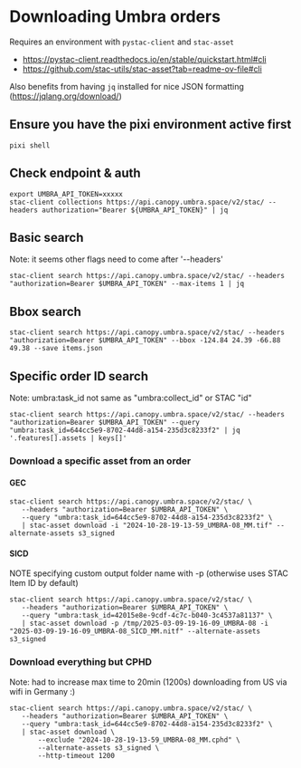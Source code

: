 # Downloading Umbra orders

Requires an environment with `pystac-client` and `stac-asset`

- https://pystac-client.readthedocs.io/en/stable/quickstart.html#cli
- https://github.com/stac-utils/stac-asset?tab=readme-ov-file#cli

Also benefits from having `jq` installed for nice JSON formatting (https://jqlang.org/download/)

## Ensure you have the pixi environment active first
```
pixi shell
```

## Check endpoint & auth
```
export UMBRA_API_TOKEN=xxxxx
stac-client collections https://api.canopy.umbra.space/v2/stac/ --headers authorization="Bearer ${UMBRA_API_TOKEN}" | jq
```

## Basic search

Note: it seems other flags need to come after '--headers'
```
stac-client search https://api.canopy.umbra.space/v2/stac/ --headers "authorization=Bearer $UMBRA_API_TOKEN" --max-items 1 | jq
```

## Bbox search
```
stac-client search https://api.canopy.umbra.space/v2/stac/ --headers "authorization=Bearer $UMBRA_API_TOKEN" --bbox -124.84 24.39 -66.88 49.38 --save items.json
```

## Specific order ID search

Note: umbra:task_id not same as "umbra:collect_id" or STAC "id"
```
stac-client search https://api.canopy.umbra.space/v2/stac/ --headers "authorization=Bearer $UMBRA_API_TOKEN" --query "umbra:task_id=644cc5e9-8702-44d8-a154-235d3c8233f2" | jq '.features[].assets | keys[]'
```

### Download a specific asset from an order

#### GEC
```
stac-client search https://api.canopy.umbra.space/v2/stac/ \
   --headers "authorization=Bearer $UMBRA_API_TOKEN" \
   --query "umbra:task_id=644cc5e9-8702-44d8-a154-235d3c8233f2" \
   | stac-asset download -i "2024-10-28-19-13-59_UMBRA-08_MM.tif" --alternate-assets s3_signed
```

#### SICD
NOTE specifying custom output folder name with -p (otherwise uses STAC Item ID by default)
```
stac-client search https://api.canopy.umbra.space/v2/stac/ \
   --headers "authorization=Bearer $UMBRA_API_TOKEN" \
   --query "umbra:task_id=42015e8e-9cdf-4c7c-b040-3c4537a81137" \
   | stac-asset download -p /tmp/2025-03-09-19-16-09_UMBRA-08 -i "2025-03-09-19-16-09_UMBRA-08_SICD_MM.nitf" --alternate-assets s3_signed
```

### Download everything but CPHD

Note: had to increase max time to 20min (1200s) downloading from US via wifi in Germany :)
```
stac-client search https://api.canopy.umbra.space/v2/stac/ \
   --headers "authorization=Bearer $UMBRA_API_TOKEN" \
   --query "umbra:task_id=644cc5e9-8702-44d8-a154-235d3c8233f2" \
   | stac-asset download \
       --exclude "2024-10-28-19-13-59_UMBRA-08_MM.cphd" \
       --alternate-assets s3_signed \
       --http-timeout 1200
```
